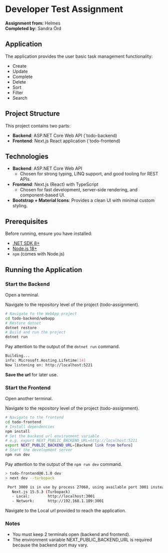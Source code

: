 # Developer Test Assignment

**Assignment from:** Helmes  
**Completed by:** Sandra Örd

## Application
The application provides the user basic task management functionality:
* Create
* Update
* Complete
* Delete
* Sort
* Filter
* Search

## Project Structure
This project contains two parts:
- **Backend**: ASP.NET Core Web API (`todo-backend)
- **Frontend**: Next.js React application (`todo-frontend)

## Technologies

- **Backend**: ASP.NET Core Web API
    - Chosen for strong typing, LINQ support, and good tooling for REST APIs.
- **Frontend**: Next.js (React) with TypeScript
    - Chosen for fast development, server-side rendering, and component-based UI.
- **Bootstrap + Material Icons**: Provides a clean UI with minimal custom styling.

## Prerequisites

Before running, ensure you have installed:
- [.NET SDK 8+](https://dotnet.microsoft.com/en-us/download)
- [Node.js 18+](https://nodejs.org/)
- `npm` (comes with Node.js)

## Running the Application

### Start the Backend

Open a terminal.

Navigate to the repository level of the project (todo-assignment).

```bash
# Navigate to the WebApp project
cd todo-backend/webapp
# Restore dotnet
dotnet restore
# Build and run the project
dotnet run
```

Pay attention to the output of the `dotnet run` command.

```bash
Building...
info: Microsoft.Hosting.Lifetime[14]
Now listening on: http://localhost:5221
```

**Save the url** for later use.



### Start the Frontend

Open another terminal.

Navigate to the repository level of the project (todo-assignment).

```bash
# Navigate to the frontend
cd todo-frontend
# Install dependencies
npm install
# Set the backend url environment variable
# e.g. export NEXT_PUBLIC_BACKEND_URL=http://localhost:5221
export NEXT_PUBLIC_BACKEND_URL=[Backend link from before]
# Start the development server
npm run dev
```

Pay attention to the output of the `npm run dev` command.

```bash
> todo-frontend@0.1.0 dev
> next dev --turbopack

 Port 3000 is in use by process 27060, using available port 3001 instead.
   Next.js 15.5.3 (Turbopack)
   - Local:        http://localhost:3001
   - Network:      http://192.168.1.109:3001

```

Navigate to the Local url provided to reach the application.

### Notes

* You must keep 2 terminals open (backend and frontend).
* The environment variable NEXT_PUBLIC_BACKEND_URL is required because the backend port may vary.